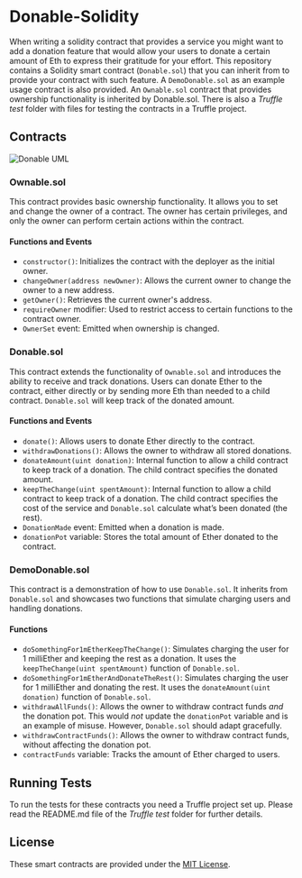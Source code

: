 # Donable-Solidity
When writing a solidity contract that provides a service you might want to add a donation feature that would allow your users to donate a certain amount of Eth to express their gratitude for your effort.
This repository contains a Solidity smart contract (`Donable.sol`) that you can inherit from to provide your contract with such feature.
A `DemoDonable.sol` as an example usage contract is also provided.
An `Ownable.sol` contract that provides ownership functionality is inherited by Donable.sol.
There is also a _Truffle test_ folder with files for testing the contracts in a Truffle project.
## Contracts

![Donable UML](https://github.com/salvadorjesus/Donable-Solidity/assets/637125/f838711b-5897-42fc-b0f6-4d50039569cf)

### Ownable.sol

This contract provides basic ownership functionality. It allows you to set and change the owner of a contract. The owner has certain privileges, and only the owner can perform certain actions within the contract.

#### Functions and Events

- `constructor()`: Initializes the contract with the deployer as the initial owner.
- `changeOwner(address newOwner)`: Allows the current owner to change the owner to a new address.
- `getOwner()`: Retrieves the current owner's address.
- `requireOwner` modifier: Used to restrict access to certain functions to the contract owner.
- `OwnerSet` event: Emitted when ownership is changed.

### Donable.sol

This contract extends the functionality of `Ownable.sol` and introduces the ability to receive and track donations. Users can donate Ether to the contract, either directly or by sending more Eth than needed to a child contract. `Donable.sol` will keep track of the donated amount.

#### Functions and Events

- `donate()`: Allows users to donate Ether directly to the contract.
- `withdrawDonations()`: Allows the owner to withdraw all stored donations.
- `donateAmount(uint donation)`: Internal function to allow a child contract to keep track of a donation. The child contract specifies the donated amount.
- `keepTheChange(uint spentAmount)`: Internal function to allow a child contract to keep track of a donation. The child contract specifies the cost of the service and `Donable.sol` calculate what’s been donated (the rest).
- `DonationMade` event: Emitted when a donation is made.
- `donationPot` variable: Stores the total amount of Ether donated to the contract.

### DemoDonable.sol

This contract is a demonstration of how to use `Donable.sol`. It inherits from `Donable.sol` and showcases two functions that simulate charging users and handling donations.

#### Functions

- `doSomethingFor1mEtherKeepTheChange()`: Simulates charging the user for 1 milliEther and keeping the rest as a donation. It uses the `keepTheChange(uint spentAmount)` function of `Donable.sol`.
- `doSomethingFor1mEtherAndDonateTheRest()`: Simulates charging the user for 1 milliEther and donating the rest. It uses the `donateAmount(uint donation)` function of `Donable.sol`.
- `withdrawAllFunds()`: Allows the owner to withdraw contract funds *and* the donation pot. This would *not* update the `donationPot` variable and is an example of misuse. However, `Donable.sol` should adapt gracefully.
- `withdrawContractFunds()`: Allows the owner to withdraw contract funds, without affecting the donation pot.
- `contractFunds` variable: Tracks the amount of Ether charged to users.

## Running Tests

To run the tests for these contracts you need a Truffle project set up. Please read the README.md file of the _Truffle test_ folder for further details.

## License

These smart contracts are provided under the [MIT License](LICENSE).
